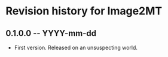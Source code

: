 # Revision history for Image2MT

## 0.1.0.0 -- YYYY-mm-dd

* First version. Released on an unsuspecting world.
